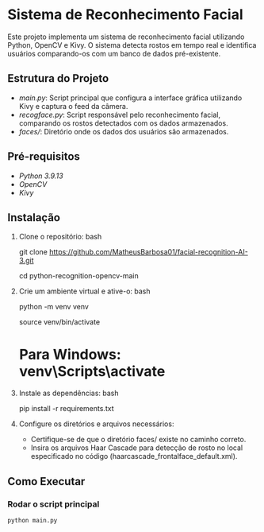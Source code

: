 # Sistema de Reconhecimento Facial

Este projeto implementa um sistema de reconhecimento facial utilizando Python, OpenCV e Kivy. O sistema detecta rostos em tempo real e identifica usuários comparando-os com um banco de dados pré-existente.

## Estrutura do Projeto

- *main.py*: Script principal que configura a interface gráfica utilizando Kivy e captura o feed da câmera.
- *recogface.py*: Script responsável pelo reconhecimento facial, comparando os rostos detectados com os dados armazenados.
- *faces/*: Diretório onde os dados dos usuários são armazenados.

## Pré-requisitos

- *Python 3.9.13*
- *OpenCV*
- *Kivy*

## Instalação

1. Clone o repositório:
    bash
   
    git clone https://github.com/MatheusBarbosa01/facial-recognition-AI-3.git
   
    cd python-recognition-opencv-main
    

3. Crie um ambiente virtual e ative-o:
    bash
   
    python -m venv venv
   
    source venv/bin/activate

   # Para Windows: venv\Scripts\activate
    

4. Instale as dependências:
    bash
   
    pip install -r requirements.txt
    

6. Configure os diretórios e arquivos necessários:
    - Certifique-se de que o diretório faces/ existe no caminho correto.
    - Insira os arquivos Haar Cascade para detecção de rosto no local especificado no código (haarcascade_frontalface_default.xml).

## Como Executar

### Rodar o script principal

```bash
python main.py
